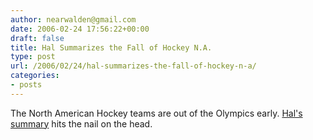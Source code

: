 ```yaml
---
author: nearwalden@gmail.com
date: 2006-02-24 17:56:22+00:00
draft: false
title: Hal Summarizes the Fall of Hockey N.A.
type: post
url: /2006/02/24/hal-summarizes-the-fall-of-hockey-n-a/
categories:
- posts
---
```


The North American Hockey teams are out of the Olympics early.  [Hal's summary](http://agrosnowman.com/snowman/?p=29) hits the nail on the head.



